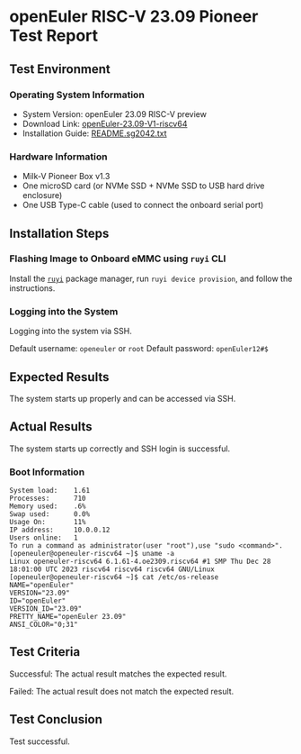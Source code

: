 # openEuler RISC-V 23.09 Pioneer  Test Report

## Test Environment

### Operating System Information

- System Version: openEuler 23.09 RISC-V preview
- Download Link: [openEuler-23.09-V1-riscv64](https://mirror.iscas.ac.cn/openeuler-sig-riscv/openEuler-RISC-V/preview/openEuler-23.09-V1-riscv64/SG2042/)
- Installation Guide: [README.sg2042.txt](https://mirror.iscas.ac.cn/openeuler-sig-riscv/openEuler-RISC-V/preview/openEuler-23.09-V1-riscv64/Unmatched/README.sg2042.txt)

### Hardware Information

- Milk-V Pioneer Box v1.3
- One microSD card (or NVMe SSD + NVMe SSD to USB hard drive enclosure)
- One USB Type-C cable (used to connect the onboard serial port)

## Installation Steps

### Flashing Image to Onboard eMMC using `ruyi` CLI

Install the [`ruyi`](https://github.com/ruyisdk/ruyi) package manager, run `ruyi device provision`, and follow the instructions.

### Logging into the System

Logging into the system via SSH.

Default username: `openeuler` or `root`
Default password: `openEuler12#$`

## Expected Results

The system starts up properly and can be accessed via SSH.

## Actual Results

The system starts up correctly and SSH login is successful.

### Boot Information

```log
System load:    1.61
Processes:      710
Memory used:    .6%
Swap used:      0.0%
Usage On:       11%
IP address:     10.0.0.12
Users online:   1
To run a command as administrator(user "root"),use "sudo <command>".
[openeuler@openeuler-riscv64 ~]$ uname -a
Linux openeuler-riscv64 6.1.61-4.oe2309.riscv64 #1 SMP Thu Dec 28 18:01:00 UTC 2023 riscv64 riscv64 riscv64 GNU/Linux
[openeuler@openeuler-riscv64 ~]$ cat /etc/os-release 
NAME="openEuler"
VERSION="23.09"
ID="openEuler"
VERSION_ID="23.09"
PRETTY_NAME="openEuler 23.09"
ANSI_COLOR="0;31"
```

## Test Criteria

Successful: The actual result matches the expected result.

Failed: The actual result does not match the expected result.

## Test Conclusion

Test successful.

